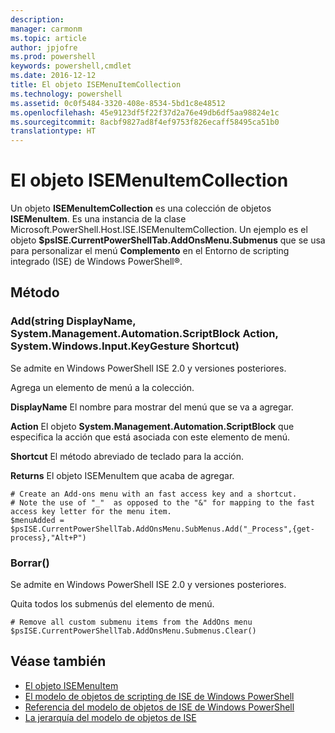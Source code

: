 ```yaml
---
description: 
manager: carmonm
ms.topic: article
author: jpjofre
ms.prod: powershell
keywords: powershell,cmdlet
ms.date: 2016-12-12
title: El objeto ISEMenuItemCollection
ms.technology: powershell
ms.assetid: 0c0f5484-3320-408e-8534-5bd1c8e48512
ms.openlocfilehash: 45e9123df5f22f37d2a76e49db6df5aa98824e1c
ms.sourcegitcommit: 8acbf9827ad8f4ef9753f826ecaff58495ca51b0
translationtype: HT
---
```

# <a name="the-isemenuitemcollection-object"></a>El objeto ISEMenuItemCollection
  Un objeto **ISEMenuItemCollection** es una colección de objetos **ISEMenuItem**. Es una instancia de la clase Microsoft.PowerShell.Host.ISE.ISEMenuItemCollection. Un ejemplo es el objeto **$psISE.CurrentPowerShellTab.AddOnsMenu.Submenus** que se usa para personalizar el menú **Complemento** en el Entorno de scripting integrado (ISE) de Windows PowerShell®.

## <a name="method"></a>Método

### <a name="addstring-displayname-systemmanagementautomationscriptblock-action-systemwindowsinputkeygesture-shortcut-"></a>Add\(string DisplayName, System.Management.Automation.ScriptBlock Action, System.Windows.Input.KeyGesture Shortcut\)
  Se admite en Windows PowerShell ISE 2.0 y versiones posteriores. 

 Agrega un elemento de menú a la colección.

 **DisplayName**
 El nombre para mostrar del menú que se va a agregar.

 **Action**
 El objeto **System.Management.Automation.ScriptBlock** que especifica la acción que está asociada con este elemento de menú.

 **Shortcut**
 El método abreviado de teclado para la acción.

 **Returns**
 El objeto ISEMenuItem que acaba de agregar.

```
# Create an Add-ons menu with an fast access key and a shortcut.
# Note the use of "_"  as opposed to the "&" for mapping to the fast access key letter for the menu item.
$menuAdded = $psISE.CurrentPowerShellTab.AddOnsMenu.SubMenus.Add("_Process",{get-process},"Alt+P")
```

### <a name="clear"></a>Borrar\(\)
  Se admite en Windows PowerShell ISE 2.0 y versiones posteriores. 

 Quita todos los submenús del elemento de menú.

```
# Remove all custom submenu items from the AddOns menu
$psISE.CurrentPowerShellTab.AddOnsMenu.Submenus.Clear()

```

## <a name="see-also"></a>Véase también
- [El objeto ISEMenuItem](The-ISEMenuItem-Object.md) 
- [El modelo de objetos de scripting de ISE de Windows PowerShell](The-Windows-PowerShell-ISE-Scripting-Object-Model.md) 
- [Referencia del modelo de objetos de ISE de Windows PowerShell](Windows-PowerShell-ISE-Object-Model-Reference.md) 
- [La jerarquía del modelo de objetos de ISE](The-ISE-Object-Model-Hierarchy.md)

  
